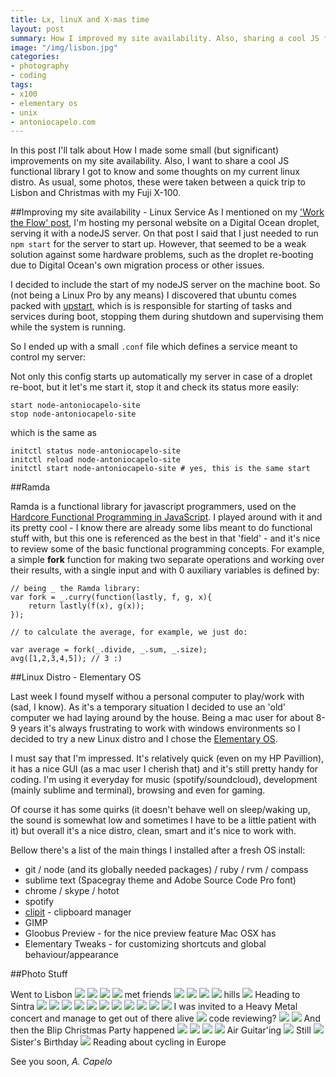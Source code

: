```yaml
---
title: Lx, linuX and X-mas time
layout: post
summary: How I improved my site availability. Also, sharing a cool JS functional library and some thoughts on my current linux distro. Oh, and some photos taken between a quick trip to Lisbon and Christmas. 
image: "/img/lisbon.jpg"
categories: 
- photography
- coding
tags:
- x100
- elementary os
- unix
- antoniocapelo.com
---
```


In this post I'll talk about How I made some small (but significant) improvements on my site availability. Also, I want to share a cool JS functional library I got to know and some thoughts on my current linux distro. As usual, some photos, these were taken between a quick trip to Lisbon and Christmas with my Fuji X-100.

##Improving my site availability - Linux Service
As I mentioned on my ['Work the Flow' post](http://blog.antoniocapelo.com/coding/webdevelopment/2014/11/01/work%20the%20flow/), I'm hosting my personal website on a Digital Ocean droplet, serving it with a nodeJS server. On that post I said that I just needed to run ``npm start`` for the server to start up. However, that seemed to be a weak solution against some hardware problems, such as the droplet re-booting due to Digital Ocean's own migration process or other issues. 

I decided to include the start of my nodeJS server on the machine boot. So (not being a Linux Pro by any means) I discovered that ubuntu comes packed with [upstart](http://upstart.ubuntu.com/), which is is responsible for starting of tasks and services during boot, stopping them during shutdown and supervising them while the system is running.

So I ended up with a small ``.conf`` file which defines a service meant to control my server:

<script src="https://gist.github.com/antoniocapelo/6a82190b9d57764b5abe.js"></script>

Not only this config starts up automatically my server in case of a droplet re-boot, but it let's me start it, stop it and check its status more easily:

	start node-antoniocapelo-site
	stop node-antoniocapelo-site

which is the same as

	initctl status node-antoniocapelo-site
	initctl reload node-antoniocapelo-site
	initctl start node-antoniocapelo-site # yes, this is the same start

##Ramda

Ramda is a functional library for javascript programmers, used on the [Hardcore Functional Programming in JavaScript](https://frontendmasters.com/courses/functional-javascript/). I played around with it and its pretty cool - I know there are already some libs meant to do functional stuff with, but this one is referenced as the best in that 'field' - and it's nice to review some of the basic functional programming concepts. For example, a simple **fork** function for making two separate operations and working over their results, with a single input and with 0 auxiliary variables is defined by:

	// being _ the Ramda library:
	var fork = _.curry(function(lastly, f, g, x){
		return lastly(f(x), g(x));
	});

	// to calculate the average, for example, we just do:

	var average = fork(_.divide, _.sum, _.size);
	avg([1,2,3,4,5]); // 3 :) 


##Linux Distro - Elementary OS

Last week I found myself withou a personal computer to play/work with (sad, I know). As it's a temporary situation I decided to use an 'old' computer we had laying around by the house. Being a mac user for about 8-9 years it's always frustrating to work with windows environments so I decided to try a new Linux distro and I chose the [Elementary OS](http://elementaryos.org/). 

I must say that I'm impressed. It's relatively quick (even on my HP Pavillion), it has a nice GUI (as a mac user I cherish that) and it's still pretty handy for coding. I'm using it everyday for music (spotify/soundcloud), development (mainly sublime and terminal), browsing and even for gaming.

Of course it has some quirks (it doesn't behave well on sleep/waking up, the sound is somewhat low and sometimes I have to be a little patient with it) but overall it's a nice distro, clean, smart and it's nice to work with.

Bellow there's a list of the main things I installed after a fresh OS install:

* git / node (and its globally needed packages) / ruby / rvm / compass
* sublime text (Spacegray theme and Adobe Source Code Pro font)
* chrome / skype / hotot
* spotify 
* [clipit](clipit.rspwn.com) - clipboard manager
* GIMP
* Gloobus Preview - for the nice preview feature Mac OSX has
* Elementary Tweaks - for customizing shortcuts and global behaviour/appearance


##Photo Stuff

Went to Lisbon
<a target="_blank" href="https://copy.com/thumbs_public/zN2weeaMVJZ3qMOX/DSCF4495.JPG?size=1024"><img src="https://copy.com/thumbs_public/zN2weeaMVJZ3qMOX/DSCF4495.JPG?size=1024"></a>
<a target="_blank" href="https://copy.com/thumbs_public/zN2weeaMVJZ3qMOX/DSCF4498.JPG?size=1024"><img src="https://copy.com/thumbs_public/zN2weeaMVJZ3qMOX/DSCF4498.JPG?size=1024"></a>
<a target="_blank" href="https://copy.com/thumbs_public/zN2weeaMVJZ3qMOX/DSCF4531.JPG?size=1024"><img src="https://copy.com/thumbs_public/zN2weeaMVJZ3qMOX/DSCF4531.JPG?size=1024"></a>
<a target="_blank" href="https://copy.com/thumbs_public/zN2weeaMVJZ3qMOX/DSCF4533.JPG?size=1024"><img src="https://copy.com/thumbs_public/zN2weeaMVJZ3qMOX/DSCF4533.JPG?size=1024"></a>
met friends
<a target="_blank" href="https://copy.com/thumbs_public/zN2weeaMVJZ3qMOX/DSCF4553.JPG?size=1024"><img src="https://copy.com/thumbs_public/zN2weeaMVJZ3qMOX/DSCF4553.JPG?size=1024"></a>
<a target="_blank" href="https://copy.com/thumbs_public/zN2weeaMVJZ3qMOX/DSCF4557.JPG?size=1024"><img src="https://copy.com/thumbs_public/zN2weeaMVJZ3qMOX/DSCF4557.JPG?size=1024"></a>
<a target="_blank" href="https://copy.com/thumbs_public/zN2weeaMVJZ3qMOX/DSCF4565.JPG?size=1024"><img src="https://copy.com/thumbs_public/zN2weeaMVJZ3qMOX/DSCF4565.JPG?size=1024"></a>
<a target="_blank" href="https://copy.com/thumbs_public/zN2weeaMVJZ3qMOX/DSCF4574.JPG?size=1024"><img src="https://copy.com/thumbs_public/zN2weeaMVJZ3qMOX/DSCF4574.JPG?size=1024"></a>
hills
<a target="_blank" href="https://copy.com/thumbs_public/zN2weeaMVJZ3qMOX/DSCF4577.JPG?size=1024"><img src="https://copy.com/thumbs_public/zN2weeaMVJZ3qMOX/DSCF4577.JPG?size=1024"></a>
Heading to Sintra
<a target="_blank" href="https://copy.com/thumbs_public/zN2weeaMVJZ3qMOX/DSCF4599.JPG?size=1024"><img src="https://copy.com/thumbs_public/zN2weeaMVJZ3qMOX/DSCF4599.JPG?size=1024"></a>
<a target="_blank" href="https://copy.com/thumbs_public/zN2weeaMVJZ3qMOX/DSCF4631.JPG?size=1024"><img src="https://copy.com/thumbs_public/zN2weeaMVJZ3qMOX/DSCF4631.JPG?size=1024"></a>
<a target="_blank" href="https://copy.com/thumbs_public/zN2weeaMVJZ3qMOX/DSCF4662.JPG?size=1024"><img src="https://copy.com/thumbs_public/zN2weeaMVJZ3qMOX/DSCF4662.JPG?size=1024"></a>
<a target="_blank" href="https://copy.com/thumbs_public/zN2weeaMVJZ3qMOX/DSCF4788.JPG?size=1024"><img src="https://copy.com/thumbs_public/zN2weeaMVJZ3qMOX/DSCF4788.JPG?size=1024"></a>
<a target="_blank" href="https://copy.com/thumbs_public/zN2weeaMVJZ3qMOX/DSCF4795.JPG?size=1024"><img src="https://copy.com/thumbs_public/zN2weeaMVJZ3qMOX/DSCF4795.JPG?size=1024"></a>
<a target="_blank" href="https://copy.com/thumbs_public/zN2weeaMVJZ3qMOX/DSCF4801.JPG?size=1024"><img src="https://copy.com/thumbs_public/zN2weeaMVJZ3qMOX/DSCF4801.JPG?size=1024"></a>
<a target="_blank" href="https://copy.com/thumbs_public/zN2weeaMVJZ3qMOX/DSCF4839.JPG?size=1024"><img src="https://copy.com/thumbs_public/zN2weeaMVJZ3qMOX/DSCF4839.JPG?size=1024"></a>
<a target="_blank" href="https://copy.com/thumbs_public/zN2weeaMVJZ3qMOX/DSCF4840.JPG?size=1024"><img src="https://copy.com/thumbs_public/zN2weeaMVJZ3qMOX/DSCF4840.JPG?size=1024"></a>
<a target="_blank" href="https://copy.com/thumbs_public/zN2weeaMVJZ3qMOX/DSCF4876.JPG?size=1024"><img src="https://copy.com/thumbs_public/zN2weeaMVJZ3qMOX/DSCF4876.JPG?size=1024"></a>
<a target="_blank" href="https://copy.com/thumbs_public/zN2weeaMVJZ3qMOX/DSCF4879.JPG?size=1024"><img src="https://copy.com/thumbs_public/zN2weeaMVJZ3qMOX/DSCF4879.JPG?size=1024"></a>
<a target="_blank" href="https://copy.com/thumbs_public/zN2weeaMVJZ3qMOX/DSCF4881.JPG?size=1024"><img src="https://copy.com/thumbs_public/zN2weeaMVJZ3qMOX/DSCF4881.JPG?size=1024"></a>
I was invited to a Heavy Metal concert and manage to get out of there alive
<a target="_blank" href="https://copy.com/thumbs_public/zN2weeaMVJZ3qMOX/DSCF4914.JPG?size=1024"><img src="https://copy.com/thumbs_public/zN2weeaMVJZ3qMOX/DSCF4914.JPG?size=1024"></a>
code reviewing?
<a target="_blank" href="https://copy.com/thumbs_public/zN2weeaMVJZ3qMOX/DSCF4951.JPG?size=1024"><img src="https://copy.com/thumbs_public/zN2weeaMVJZ3qMOX/DSCF4951.JPG?size=1024"></a>
<a target="_blank" href="https://copy.com/thumbs_public/zN2weeaMVJZ3qMOX/DSCF5033.JPG?size=1024"><img src="https://copy.com/thumbs_public/zN2weeaMVJZ3qMOX/DSCF5033.JPG?size=1024"></a>
And then the Blip Christmas Party happened
<a target="_blank" href="https://copy.com/thumbs_public/zN2weeaMVJZ3qMOX/DSCF5049.JPG?size=1024"><img src="https://copy.com/thumbs_public/zN2weeaMVJZ3qMOX/DSCF5049.JPG?size=1024"></a>
<a target="_blank" href="https://copy.com/thumbs_public/zN2weeaMVJZ3qMOX/DSCF5054.JPG?size=1024"><img src="https://copy.com/thumbs_public/zN2weeaMVJZ3qMOX/DSCF5054.JPG?size=1024"></a>
<a target="_blank" href="https://copy.com/thumbs_public/zN2weeaMVJZ3qMOX/DSCF5070.JPG?size=1024"><img src="https://copy.com/thumbs_public/zN2weeaMVJZ3qMOX/DSCF5070.JPG?size=1024"></a>
<a target="_blank" href="https://copy.com/thumbs_public/zN2weeaMVJZ3qMOX/DSCF5252.JPG?size=1024"><img src="https://copy.com/thumbs_public/zN2weeaMVJZ3qMOX/DSCF5252.JPG?size=1024"></a>
Air Guitar'ing
<a target="_blank" href="https://copy.com/thumbs_public/zN2weeaMVJZ3qMOX/DSCF5098.JPG?size=1024"><img src="https://copy.com/thumbs_public/zN2weeaMVJZ3qMOX/DSCF5098.JPG?size=1024"></a>
Still
<a target="_blank" href="https://copy.com/thumbs_public/zN2weeaMVJZ3qMOX/DSCF5102.JPG?size=1024"><img src="https://copy.com/thumbs_public/zN2weeaMVJZ3qMOX/DSCF5102.JPG?size=1024"></a>
Sister's Birthday
<a target="_blank" href="https://copy.com/thumbs_public/zN2weeaMVJZ3qMOX/DSCF5178.JPG?size=1024"><img src="https://copy.com/thumbs_public/zN2weeaMVJZ3qMOX/DSCF5178.JPG?size=1024"></a>
Reading about cycling in Europe

See you soon,
*A. Capelo*